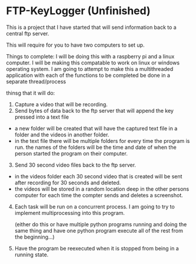 # FTP-KeyLogger (Unfinished)
This is a project that I have started that will send information back to a central ftp server.

This will require for you to have two computers to set up.

Things to complete:
I will be doing this with a raspberry pi and a linux computer.
I will be  making this compatable to work on linux or windows operating system.
I am going to attempt to make this a multithreaded application with each of the functions to be completed be done in a separate thread/process

thinsg that it will do:
1. Capture a video that will be recording. 
2. Send bytes of data back to the ftp server that will append the key pressed into a text file
  - a new folder will be created that will have the captured text file in a folder and the videos in another folder.
  - in the text file there will be multiple folders for every time the program is run. the names of the folders 
    will be the time and date of when the person started the program on their computer.
3. Send 30 second video files back to the ftp server.
  - in the videos folder each 30 second video that is created will be sent after recording for 30 seconds and deleted. 
  - the videos will be stored in a random location deep in the other persons computer for each time the compter sends 
    and deletes a screenshot.
 4. Each task will be run on a concurrent process. I am going to try to implement multiprocessing into this program.
    
    (either do this or have multiple python programs running and doing the same thing and have one python program execute all of the rest from the beginning...)
 5. Have the program be reexecuted when it is stopped from being in a running state.
